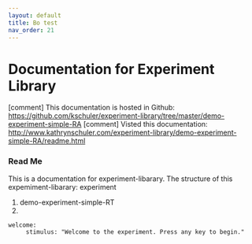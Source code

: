 ```yaml
---
layout: default
title: Bo test
nav_order: 21
---
```

# Documentation for Experiment Library

[comment] This documentation is hosted in Github: https://github.com/kschuler/experiment-library/tree/master/demo-experiment-simple-RA
[comment] Visted this documentation: http://www.kathrynschuler.com/experiment-library/demo-experiment-simple-RA/readme.html


### Read Me
This is a documentation for experiment-libarary. The structure of this expemiment-libarary:
experiment
1. demo-experiment-simple-RT
2. 
```
welcome:
     stimulus: "Welcome to the experiment. Press any key to begin."
```
<!--stackedit_data:
eyJoaXN0b3J5IjpbLTE3NTUxNjAxMDYsOTk3MDgwODIyLDExOD
k5ODA3MzQsMTYwOTI5NzE1MCwtNDkxNjM1NDc5LC0xOTQwNjky
MTQwLC04NjQzMDMwNTEsLTczOTM2NTE0MCwxNTgxNDYzOTg2LC
0xMDU5NDM3NTczLDI5NjY1MjQ3MywxNzg4Nzk1NDc1LC0xOTYw
NzI0MzQ0LDE3ODYwNTg1NTNdfQ==
-->